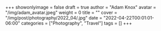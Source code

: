 +++
showonlyimage = false
draft = true
author = "Adam Knox"
avatar = "/img/adam_avatar.jpeg"
weight = 0
title = ""
cover = "/img/post/photography/2022_04/.jpg"
date = "2022-04-22T00:01:01-06:00"
categories = ["Photography", "Travel"]
tags = []
+++
<!--more-->
